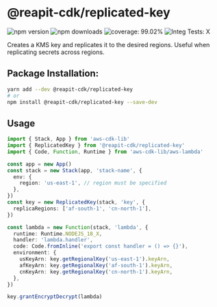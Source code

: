 # @reapit-cdk/replicated-key


![npm version](https://img.shields.io/npm/v/@reapit-cdk/replicated-key) ![npm downloads](https://img.shields.io/npm/dm/@reapit-cdk/replicated-key) ![coverage: 99.02%](https://img.shields.io/badge/coverage-99.02%-green) ![Integ Tests: X](https://img.shields.io/badge/Integ%20Tests-X-red)

Creates a KMS key and replicates it to the desired regions. Useful when replicating secrets across regions.

## Package Installation:

```sh
yarn add --dev @reapit-cdk/replicated-key
# or
npm install @reapit-cdk/replicated-key --save-dev
```

## Usage
```ts
import { Stack, App } from 'aws-cdk-lib'
import { ReplicatedKey } from '@reapit-cdk/replicated-key'
import { Code, Function, Runtime } from 'aws-cdk-lib/aws-lambda'

const app = new App()
const stack = new Stack(app, 'stack-name', {
  env: {
    region: 'us-east-1', // region must be specified
  },
})
const key = new ReplicatedKey(stack, 'key', {
  replicaRegions: ['af-south-1', 'cn-north-1'],
})

const lambda = new Function(stack, 'lambda', {
  runtime: Runtime.NODEJS_18_X,
  handler: 'lambda.handler',
  code: Code.fromInline('export const handler = () => {}'),
  environment: {
    usKeyArn: key.getRegionalKey('us-east-1').keyArn,
    afKeyArn: key.getRegionalKey('af-south-1').keyArn,
    cnKeyArn: key.getRegionalKey('cn-north-1').keyArn,
  },
})

key.grantEncryptDecrypt(lambda)

```